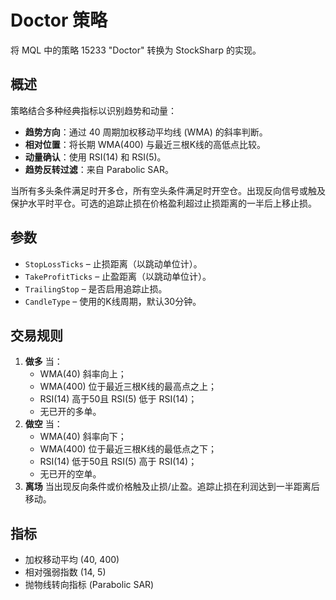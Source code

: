 # Doctor 策略

将 MQL 中的策略 15233 "Doctor" 转换为 StockSharp 的实现。

## 概述
策略结合多种经典指标以识别趋势和动量：

- **趋势方向**：通过 40 周期加权移动平均线 (WMA) 的斜率判断。
- **相对位置**：将长期 WMA(400) 与最近三根K线的高低点比较。
- **动量确认**：使用 RSI(14) 和 RSI(5)。
- **趋势反转过滤**：来自 Parabolic SAR。

当所有多头条件满足时开多仓，所有空头条件满足时开空仓。出现反向信号或触及保护水平时平仓。可选的追踪止损在价格盈利超过止损距离的一半后上移止损。

## 参数
- `StopLossTicks` – 止损距离（以跳动单位计）。
- `TakeProfitTicks` – 止盈距离（以跳动单位计）。
- `TrailingStop` – 是否启用追踪止损。
- `CandleType` – 使用的K线周期，默认30分钟。

## 交易规则
1. **做多** 当：
   - WMA(40) 斜率向上；
   - WMA(400) 位于最近三根K线的最高点之上；
   - RSI(14) 高于50且 RSI(5) 低于 RSI(14)；
   - 无已开的多单。
2. **做空** 当：
   - WMA(40) 斜率向下；
   - WMA(400) 位于最近三根K线的最低点之下；
   - RSI(14) 低于50且 RSI(5) 高于 RSI(14)；
   - 无已开的空单。
3. **离场** 当出现反向条件或价格触及止损/止盈。追踪止损在利润达到一半距离后移动。

## 指标
- 加权移动平均 (40, 400)
- 相对强弱指数 (14, 5)
- 抛物线转向指标 (Parabolic SAR)
